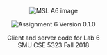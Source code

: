 <p align="center">
  <img src="https://user-images.githubusercontent.com/8098163/48107142-f8b21600-e203-11e8-9788-07f027b2d412.png" alt="MSL A6 image"/>
</p>

<p align="center">
  <img src="http://img.shields.io/Version/0.1.0.png" alt="Assignment 6 Version 0.1.0"/>
</p>

<p align="center"> Client and server code for Lab 6 <br>SMU CSE 5323 Fall 2018</p>


